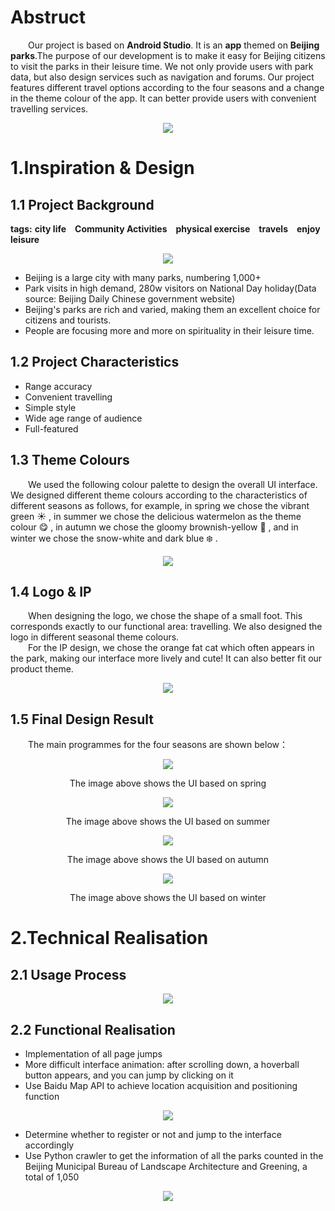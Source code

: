 # Abstruct
&emsp;&emsp;Our project is based on **Android Studio**. It is an **app** themed on **Beijing parks**.The purpose of our development is to make it easy for Beijing citizens to visit the parks in their leisure time. We not only provide users with park data, but also design services such as navigation and forums. Our project features different travel options according to the four seasons and a change in the theme colour of the app. It can better provide users with convenient travelling services.
<div align=center><img src="https://github.com/AlisonMeii/Liuwan_Androidproject/blob/main/Image/Abstruct.png?raw=true"/></div>

# 1.Inspiration & Design
## 1.1 Project Background
<strong>tags:</strong> <strong>city life</strong>&emsp;<strong>Community Activities</strong>&emsp;<strong>physical exercise</strong>&emsp;<strong>travels</strong>&emsp;<strong>enjoy leisure</strong>  
<div align=center><img src="https://github.com/AlisonMeii/Liuwan_Androidproject/blob/main/park.png?raw=true"/></div>

- Beijing is a large city with many parks, numbering 1,000+
- Park visits in high demand, 280w visitors on National Day holiday(Data source: Beijing Daily Chinese government website)
- Beijing's parks are rich and varied, making them an excellent choice for citizens and tourists.   
- People are focusing more and more on spirituality in their leisure time.

## 1.2 Project Characteristics
- Range accuracy
- Convenient travelling
- Simple style
- Wide age range of audience
- Full-featured

## 1.3 Theme Colours
&emsp;&emsp;We used the following colour palette to design the overall UI interface. We designed different theme colours according to the characteristics of different seasons as follows, for example, in spring we chose the vibrant green :sunny: , in summer we chose the delicious watermelon as the theme colour :yum: , in autumn we chose the gloomy brownish-yellow :maple_leaf: , and in winter we chose the snow-white and dark blue :snowflake: .
<div align=center><img src="https://github.com/AlisonMeii/Liuwan_Androidproject/blob/main/Image/color.png?raw=true"/></div>

## 1.4 Logo & IP
&emsp;&emsp;When designing the logo, we chose the shape of a small foot. This corresponds exactly to our functional area: travelling. We also designed the logo in different seasonal theme colours.  
&emsp;&emsp;For the IP design, we chose the orange fat cat which often appears in the park, making our interface more lively and cute! It can also better fit our product theme.
<div align=center><img src="https://github.com/AlisonMeii/Liuwan_Androidproject/blob/main/Image/Logo&IP.png?raw=true"/></div>

## 1.5 Final Design Result
&emsp;&emsp;The main programmes for the four seasons are shown below：
<div align=center><img src="https://github.com/AlisonMeii/Liuwan_Androidproject/blob/main/Image/spring.png?raw=true"/></div>
<p align="center">The image above shows the UI based on spring</p>
<div align=center><img src="https://github.com/AlisonMeii/Liuwan_Androidproject/blob/main/Image/summer.png?raw=true"/></div>
<p align="center">The image above shows the UI based on summer</p>
<div align=center><img src="https://github.com/AlisonMeii/Liuwan_Androidproject/blob/main/Image/autumn.png?raw=true"/></div>
<p align="center">The image above shows the UI based on autumn</p>
<div align=center><img src="https://github.com/AlisonMeii/Liuwan_Androidproject/blob/main/Image/winter.png?raw=true"/></div>
<p align="center">The image above shows the UI based on winter</p>

# 2.Technical Realisation
## 2.1 Usage Process
<div align=center><img src="https://github.com/AlisonMeii/Liuwan_Androidproject/blob/main/Image/426c4185871725254aa3232bf44061c.png?raw=true"/></div>

## 2.2 Functional Realisation
- Implementation of all page jumps
- More difficult interface animation: after scrolling down, a hoverball button appears, and you can jump by clicking on it
- Use Baidu Map API to achieve location acquisition and positioning function
<div align=center><img src="https://github.com/AlisonMeii/Liuwan_Androidproject/blob/main/Image/navi.png?raw=true"/></div>

- Determine whether to register or not and jump to the interface accordingly
- Use Python crawler to get the information of all the parks counted in the Beijing Municipal Bureau of Landscape Architecture and Greening, a total of 1,050  
<div align=center><img src="https://github.com/AlisonMeii/Liuwan_Androidproject/blob/main/Image/database.png?raw=true"/></div>

